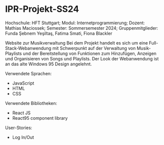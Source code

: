 # IPR-Projekt-SS24

Hochschule: HFT Stuttgart;
Modul: Internetprogrammierung;
Dozent: Mathias Maciossek;
Semester: Sommersemester 2024;
Gruppenmitglieder: Funda Şebnem Yeşiltaş, Fatima Smati, Fiona Blackler

Website zur Musikverwaltung
Bei dem Projekt handelt es sich um eine Full-Stack-Webanwendung mit Schwerpunkt auf der Verwaltung von Musik-Playlists und der Bereitstellung von Funktionen zum Hinzufügen, Anzeigen und Organisieren von Songs und Playlists. Der Look der Webanwendung ist an das alte Windows 95 Design angelehnt.

Verwendete Sprachen:
- JavaScript
- HTML
- CSS

Verwendete Bibliotheken:
- React JS
- React95 component library

User-Stories:
- Log In/Out
